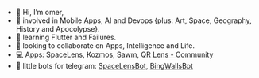 - 👋 Hi, I’m omer,
- 👀 involved in Mobile Apps, AI and Devops {plus: Art, Space, Geography, History and Apocolypse}.
- 🌱 learning Flutter and Failures.
- 💞️ looking to collaborate on Apps, Intelligence and Life.
- 💻 Apps: [SpaceLens](https://play.google.com/store/apps/details?id=com.omerasif.spacelens), [Kozmos](https://play.google.com/store/apps/details?id=com.omerasif.kozmosapp), [Sawm](https://play.google.com/store/apps/details?id=com.omerasif.sawm), [QR Lens - Community](https://github.com/omerdotdev/qrlens-community)
- 🤖 little bots for telegram: [SpaceLensBot](https://t.me/spacelensbot), [BingWallsBot](https://t.me/bingwallsbot)

<!---
omerdotdev/omerdotdev is a ✨ special ✨ repository because its `README.md` (this file) appears on your GitHub profile.
You can click the Preview link to take a look at your changes.
--->
